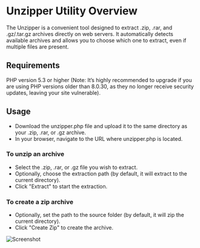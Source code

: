 # Unzipper Utility Overview

The Unzipper is a convenient tool designed to extract .zip, .rar, and .gz/.tar.gz archives directly on web servers. It automatically detects available archives and allows you to choose which one to extract, even if multiple files are present. 

## Requirements

PHP version 5.3 or higher (Note: It’s highly recommended to upgrade if you are using PHP versions older than 8.0.30, as they no longer receive security updates, leaving your site vulnerable).

## Usage

* Download the unzipper.php file and upload it to the same directory as your .zip, .rar, or .gz archive.
* In your browser, navigate to the URL where unzipper.php is located.

### To unzip an archive

* Select the .zip, .rar, or .gz file you wish to extract.
* Optionally, choose the extraction path (by default, it will extract to the current directory).
* Click "Extract" to start the extraction.

### To create a zip archive

* Optionally, set the path to the source folder (by default, it will zip the current directory).
* Click "Create Zip" to create the archive.

![Screenshot](https://github.com/Nelsonelo/unzipper/blob/70629c3f20b9457f0b776cbc11748352de25ef1a/Screenshot.png)

